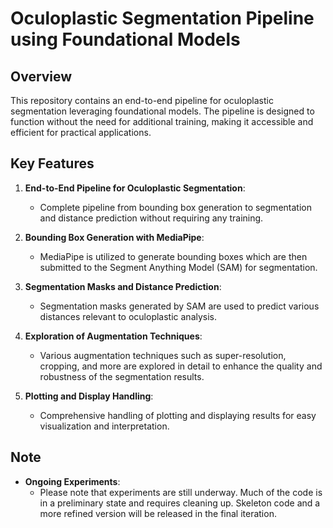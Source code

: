 # Oculoplastic Segmentation Pipeline using Foundational Models

## Overview
This repository contains an end-to-end pipeline for oculoplastic segmentation leveraging foundational models. The pipeline is designed to function without the need for additional training, making it accessible and efficient for practical applications.

## Key Features
1. **End-to-End Pipeline for Oculoplastic Segmentation**:
   - Complete pipeline from bounding box generation to segmentation and distance prediction without requiring any training.

2. **Bounding Box Generation with MediaPipe**:
   - MediaPipe is utilized to generate bounding boxes which are then submitted to the Segment Anything Model (SAM) for segmentation.

3. **Segmentation Masks and Distance Prediction**:
   - Segmentation masks generated by SAM are used to predict various distances relevant to oculoplastic analysis.

4. **Exploration of Augmentation Techniques**:
   - Various augmentation techniques such as super-resolution, cropping, and more are explored in detail to enhance the quality and robustness of the segmentation results.

5. **Plotting and Display Handling**:
   - Comprehensive handling of plotting and displaying results for easy visualization and interpretation.

## Note
- **Ongoing Experiments**:
  - Please note that experiments are still underway. Much of the code is in a preliminary state and requires cleaning up. Skeleton code and a more refined version will be released in the final iteration.


